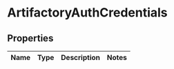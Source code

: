 # ArtifactoryAuthCredentials

## Properties
Name | Type | Description | Notes
------------ | ------------- | ------------- | -------------
